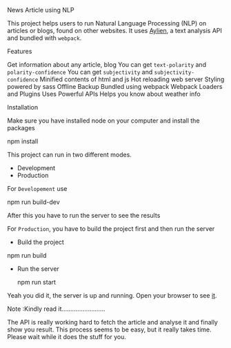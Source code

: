 News Article using NLP

This project helps users to run Natural Language Processing (NLP) on articles or blogs, found on other websites. It uses [Aylien](https://aylien.com/), a text analysis API and bundled with `webpack`.

Features

Get information about any article, blog
You can get `text-polarity` and `polarity-confidence`
You can get `subjectivity` and `subjectivity-confidence`
Minified contents of html and js
Hot reloading web server
Styling powered by sass
Offline Backup
Bundled using webpack
Webpack Loaders and Plugins
Uses Powerful APIs
Helps you know about weather info

Installation

Make sure you have installed node on your computer and install the packages

npm install


This project can run in two different modes.

- Development
- Production

For `Developement` use

  npm run build-dev


After this you have to run the server to see the results

For `Production`, you have to build the project first and then run the server

- Build the project

npm run build


- Run the server

  npm run start


Yeah you did it, the server is up and running.
Open your browser to see [it](https://localhost:5000).

Note :Kindly read it.........................

The API is really working hard to fetch the article and analyse it and finally show you result. This process seems to be easy, but it really takes time. Please wait while it does the stuff for you. 
